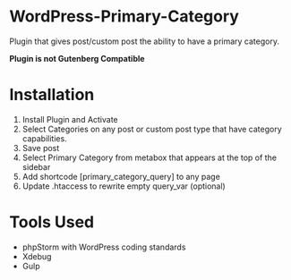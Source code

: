 # WordPress-Primary-Category
Plugin that gives post/custom post the ability to have a primary category.

**Plugin is not Gutenberg Compatible**

# Installation
1. Install Plugin and Activate
2. Select Categories on any post or custom post type that have category capabilities.
3. Save post
4. Select Primary Category from metabox that appears at the top of the sidebar
5. Add shortcode [primary_category_query] to any page
6. Update .htaccess to rewrite empty query_var (optional)

# Tools Used
- phpStorm with WordPress coding standards
- Xdebug
- Gulp


